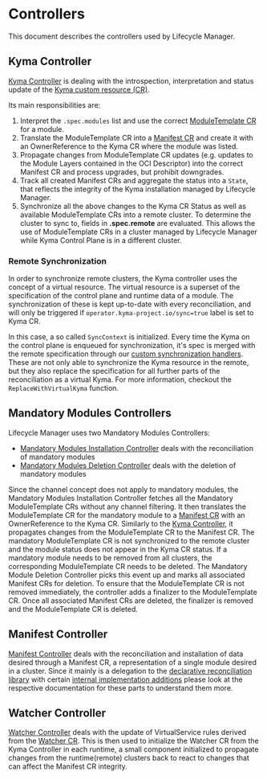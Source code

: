 # Controllers

This document describes the controllers used by Lifecycle Manager.

## Kyma Controller

[Kyma Controller](../../internal/controller/kyma_controller.go) is dealing with the introspection, interpretation and status update of the [Kyma custom resource (CR)](/api/v1beta2/kyma_types.go).

Its main responsibilities are:

1. Interpret the `.spec.modules` list and use the correct [ModuleTemplate CR](/api/v1beta2/moduletemplate_types.go) for a module.
2. Translate the ModuleTemplate CR into a [Manifest CR](/api/v1beta2/manifest_types.go) and create it with an OwnerReference to the Kyma CR where the module was listed.
3. Propagate changes from ModuleTemplate CR updates (e.g. updates to the Module Layers contained in the OCI Descriptor) into the correct Manifest CR and process upgrades, but prohibit downgrades.
4. Track all created Manifest CRs and aggregate the status into a `State`, that reflects the integrity of the Kyma installation managed by Lifecycle Manager.
5. Synchronize all the above changes to the Kyma CR Status as well as available ModuleTemplate CRs into a remote cluster.
To determine the cluster to sync to, fields in **.spec.remote** are evaluated.
This allows the use of ModuleTemplate CRs in a cluster managed by Lifecycle Manager
while Kyma Control Plane is in a different cluster.

### Remote Synchronization

In order to synchronize remote clusters, the Kyma controller uses the concept of a virtual resource.
The virtual resource is a superset of the specification of the control plane and runtime data of a module.
The synchronization of these is kept up-to-date with every reconciliation,
and will only be triggered if `operator.kyma-project.io/sync=true` label is set to Kyma CR.

In this case, a so called `SyncContext` is initialized.
Every time the Kyma on the control plane is enqueued for synchronization,
it's spec is merged with the remote specification through our [custom synchronization handlers](/pkg/remote/kyma_synchronization_context.go).
These are not only able to synchronize the Kyma resource in the remote,
but they also replace the specification for all further parts of the reconciliation as a virtual Kyma.
For more information, checkout the `ReplaceWithVirtualKyma` function.

## Mandatory Modules Controllers

Lifecycle Manager uses two Mandatory Modules Controllers:

- [Mandatory Modules Installation Controller](../../internal/controller/mandatory_modules_installation_controller.go) deals with the reconciliation of mandatory modules
- [Mandatory Modules Deletion Controller](../../internal/controller/mandatory_modules_deletion_controller.go) deals with the deletion of mandatory modules

Since the channel concept does not apply to mandatory modules, the Mandatory Modules Installation Controller fetches all the Mandatory ModuleTemplate CRs without any channel filtering. It then translates the ModuleTemplate CR for the mandatory module to a [Manifest CR](../../api/v1beta2/manifest_types.go) with an OwnerReference to the Kyma CR. Similarly to the [Kyma Controller](../../internal/controller/kyma_controller.go),
it propagates changes from the ModuleTemplate CR to the Manifest CR. The mandatory ModuleTemplate CR is not synchronized to the remote cluster and the module status does not appear in the Kyma CR status. If a mandatory module needs to be removed from all clusters, the corresponding ModuleTemplate CR needs to be deleted. The Mandatory Module Deletion Controller picks this event up and marks all associated Manifest CRs for deletion. To ensure that the ModuleTemplate CR is not removed immediately, the controller adds a finalizer to the ModuleTemplate CR. Once all associated Manifest CRs are deleted, the finalizer is removed and the ModuleTemplate CR is deleted.

## Manifest Controller

[Manifest Controller](../../internal/controller/manifest_controller.go) deals with the reconciliation and installation of data desired through a Manifest CR, a representation of a single module desired in a cluster.
Since it mainly is a delegation to the [declarative reconciliation library](../../internal/declarative/README.md) with certain [internal implementation additions](../../internal/manifest/README.md) please look at the respective documentation for these parts to understand them more.

## Watcher Controller

[Watcher Controller](../../internal/controller/watcher_controller.go) deals with the update of VirtualService rules derived from the [Watcher CR](/api/v1beta2/watcher_types.go). This is then used to initialize the Watcher CR from the Kyma Controller in each runtime, a small component initialized to propagate changes from the runtime(remote) clusters back to react to changes that can affect the Manifest CR integrity.
